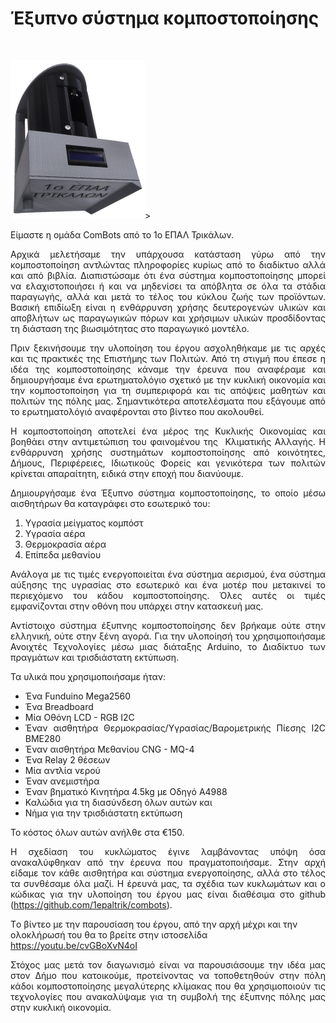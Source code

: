 <p style="text-align: center;"><h1> Έξυπνο σύστημα κομποστοποίησης </h1></p>
<br>
<p><img src="https://github.com/1epaltrik/combots/blob/main/Project.png" alt="" width="215" height="254" class="center">></p>

<p style="text-align: justify;">Είμαστε η ομάδα ComBots από το 1ο ΕΠΑΛ Τρικάλων.</p>
<p style="text-align: justify;">Αρχικά μελετήσαμε την υπάρχουσα κατάσταση γύρω από την κομποστοποίηση αντλώντας πληροφορίες κυρίως από το διαδίκτυο αλλά και από βιβλία. Διαπιστώσαμε ότι ένα σύστημα κομποστοποίησης μπορεί να ελαχιστοποιήσει ή και να μηδενίσει τα απόβλητα σε όλα τα στάδια παραγωγής, αλλά και μετά το τέλος του κύκλου ζωής των προϊόντων. Βασική επιδίωξη είναι η ενθάρρυνση χρήσης δευτερογενών υλικών και αποβλήτων ως παραγωγικών πόρων και χρήσιμων υλικών προσδίδοντας τη διάσταση της βιωσιμότητας στο παραγωγικό μοντέλο.</p>
<p style="text-align: justify;">Πριν ξεκινήσουμε την υλοποίηση του έργου ασχοληθήκαμε με τις αρχές και τις πρακτικές της Επιστήμης των Πολιτών. Από τη στιγμή που έπεσε η ιδέα της κομποστοποίησης κάναμε την έρευνα που αναφέραμε και δημιουργήσαμε ένα ερωτηματολόγιο σχετικό με την κυκλική οικονομία και την κομποστοποίηση για τη συμπεριφορά και τις απόψεις μαθητών και πολιτών της πόλης μας. Σημαντικότερα αποτελέσματα που εξάγουμε από το ερωτηματολόγιό αναφέρονται στο βίντεο που ακολουθεί.</p>
<p style="text-align: justify;">Η κομποστοποίηση αποτελεί ένα μέρος της Κυκλικής Οικονομίας και βοηθάει στην αντιμετώπιση του φαινομένου της  Κλιματικής Αλλαγής. Η ενθάρρυνση χρήσης συστημάτων κομποστοποίησης από κοινότητες, Δήμους, Περιφέρειες, Ιδιωτικούς Φορείς και γενικότερα των πολιτών κρίνεται απαραίτητη, ειδικά στην εποχή που διανύουμε.</p>
<p style="text-align: justify;">Δημιουργήσαμε ένα Έξυπνο σύστημα κομποστοποίησης, το οποίο μέσω αισθητήρων θα καταγράφει στο εσωτερικό του:</p>

<ol style="text-align: justify;">
 	<li>Υγρασία μείγματος κομπόστ</li>
 	<li>Υγρασία αέρα</li>
 	<li>Θερμοκρασία αέρα</li>
 	<li>Επίπεδα μεθανίου</li>
</ol>
<p style="text-align: justify;">Ανάλογα με τις τιμές ενεργοποιείται ένα σύστημα αερισμού, ένα σύστημα αύξησης της υγρασίας στο εσωτερικό και ένα μοτέρ που μετακινεί το περιεχόμενο του κάδου κομποστοποίησης. Όλες αυτές οι τιμές εμφανίζονται στην οθόνη που υπάρχει στην κατασκευή μας.</p>
<p style="text-align: justify;">Αντίστοιχο σύστημα έξυπνης κομποστοποίησης δεν βρήκαμε ούτε στην ελληνική, ούτε στην ξένη αγορά. Για την υλοποίησή του χρησιμοποιήσαμε Ανοιχτές Τεχνολογίες μέσω μιας διάταξης Arduino, το Διαδίκτυο των πραγμάτων και τρισδιάστατη εκτύπωση.</p>
<p style="text-align: justify;">Τα υλικά που χρησιμοποιήσαμε ήταν:</p>

<ul style="text-align: justify;">
 	<li>Ένα Funduino Mega2560</li>
 	<li>Ένα Breadboard</li>
 	<li>Μία Οθόνη LCD - RGB Ι2C</li>
 	<li>Έναν αισθητήρα Θερμοκρασίας/Υγρασίας/Βαρομετρικής Πίεσης I2C BME280</li>
 	<li>Έναν αισθητήρα Μεθανίου CNG - MQ-4</li>
 	<li>Ένα Relay 2 θέσεων</li>
 	<li>Μία αντλία νερού</li>
 	<li>Έναν ανεμιστήρα</li>
 	<li>Έναν βηματικό Κινητήρα 4.5kg με Οδηγό A4988</li>
 	<li>Καλώδια για τη διασύνδεση όλων αυτών και</li>
 	<li>Νήμα για την τρισδιάστατη εκτύπωση</li>
</ul>
<p style="text-align: justify;">Το κόστος όλων αυτών ανήλθε στα €150.</p>
<p style="text-align: justify;">H σχεδίαση του κυκλώματος έγινε λαμβάνοντας υπόψη όσα ανακαλύφθηκαν από την έρευνα που πραγματοποιήσαμε. Στην αρχή είδαμε τον κάθε αισθητήρα και σύστημα ενεργοποίησης, αλλά στο τέλος τα συνθέσαμε όλα μαζί. Η έρευνά μας, τα σχέδια των κυκλωμάτων και ο κώδικας για την υλοποίηση του έργου μας είναι διαθέσιμα στο github (<a href="https://github.com/1epaltrik/combots">https://github.com/1epaltrik/combots</a>).</p>
<p style="text-align: left;">Tο βίντεο με την παρουσίαση του έργου, από την αρχή μέχρι και την ολοκλήρωσή του θα το βρείτε στην ιστοσελίδα <a href="https://youtu.be/cvGBoXvN4oI">https://youtu.be/cvGBoXvN4oI</a></p>
<p style="text-align: justify;">Στόχος μας μετά τον διαγωνισμό είναι να παρουσιάσουμε την ιδέα μας στον Δήμο που κατοικούμε, προτείνοντας να τοποθετηθούν στην πόλη κάδοι κομποστοποίησης μεγαλύτερης κλίμακας που θα χρησιμοποιούν τις τεχνολογίες που ανακαλύψαμε για τη συμβολή της έξυπνης πόλης μας στην κυκλική οικονομία.</p>
&nbsp;

